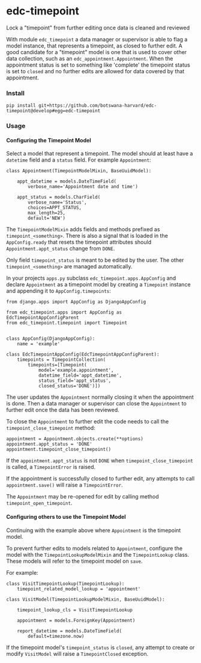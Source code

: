 # edc-timepoint

Lock a "timepoint" from further editing once data is cleaned and reviewed

With module `edc_timepoint` a data manager or supervisor is able to flag a model instance, that represents a timepoint, as closed to further edit. A good candidate for a "timepoint" model is one that is used to cover other data collection, such as an `edc_appointment.Appointment`. When the appointment status is set to something like 'complete' the timepoint status is set to `closed` and no further edits are allowed for data covered by that appointment. 


### Install

    pip install git+https://github.com/botswana-harvard/edc-timepoint@develop#egg=edc-timepoint
    
### Usage
    
    
#### Configuring the Timepoint Model

Select a model that represent a timepoint. The model should at least have a `datetime` field and a `status` field. For example `Appointment`:

    class Appointment(TimepointModelMixin, BaseUuidModel):
    
        appt_datetime = models.DateTimeField(
            verbose_name='Appointment date and time')

        appt_status = models.CharField(
            verbose_name='Status',
            choices=APPT_STATUS,
            max_length=25,
            default='NEW')

The `TimepointModelMixin` adds fields and methods prefixed as `timepoint_<something>`. There is also a signal that is loaded in the `AppConfig.ready` that resets the timepoint attributes should `Appointment.appt_status` change from `DONE`.

Only field `timepoint_status` is meant to be edited by the user. The other `timepoint_<something>` are managed automatically.

In your projects `apps.py` subclass `edc_timepoint.apps.AppConfig` and declare `Appointment` as a timepoint model by creating a `Timepoint` instance and appending it to `AppConfig.timepoints`:

    from django.apps import AppConfig as DjangoAppConfig
    
    from edc_timepoint.apps import AppConfig as EdcTimepointAppConfigParent
    from edc_timepoint.timepoint import Timepoint
    
    
    class AppConfig(DjangoAppConfig):
        name = 'example'
    
    class EdcTimepointAppConfig(EdcTimepointAppConfigParent):
        timepoints = TimepointCollection(
            timepoints=[Timepoint(
                model='example.appointment',
                datetime_field='appt_datetime',
                status_field='appt_status',
                closed_status='DONE')])
        
The user updates the `Appointment` normally closing it when the appointment is done. Then a data manager or supervisor can close the `Appointment` to further edit once the data has been reviewed.

To close the `Appointment` to further edit the code needs to call the `timepoint_close_timepoint` method:

    appointment = Appointment.objects.create(**options)
    appointment.appt_status = 'DONE'
    appointment.timepoint_close_timepoint()
    
If the `appointment.appt_status` is not `DONE` when `timepoint_close_timepoint` is called, a `TimepointError` is raised.
    
If the appointment is successfully closed to further edit, any attempts to call `appointment.save()` will raise a `TimepointError`.

The `Appointment` may be re-opened for edit by calling method `timepoint_open_timepoint`.

#### Configuring others to use the Timepoint Model

Continuing with the example above where `Appointment` is the timepoint model.

To prevent further edits to models related to `Appointment`, configure the model with the `TimepointLookupModelMixin` and the `TimepointLookup` class. These models will refer to the timepoint model on `save`.

For example:

    class VisitTimepointLookup(TimepointLookup):
        timepoint_related_model_lookup = 'appointment'

    class VisitModel(TimepointLookupModelMixin, BaseUuidModel):
    
        timepoint_lookup_cls = VisitTimepointLookup
    
        appointment = models.ForeignKey(Appointment)
    
        report_datetime = models.DateTimeField(
            default=timezone.now)
     
If the timepoint model's `timepoint_status` is `closed`, any attempt to create or modify `VisitModel` will raise a `TimepointClosed` exception. 
